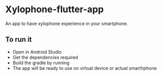 # Xylophone-flutter-app
An app to have xylophone experience in your smartphone.
## To run it
- Open in Android Studio
- Get the dependencies required
- Build the gradle by running 
- The app will be ready to use on virtual device or actual smarthphone
